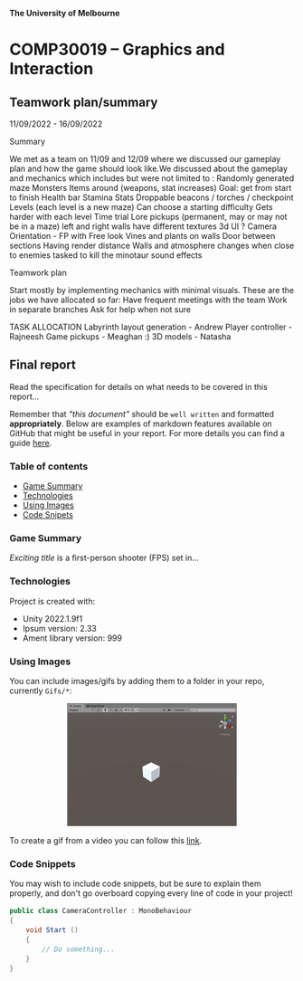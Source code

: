 

**The University of Melbourne**
# COMP30019 – Graphics and Interaction

## Teamwork plan/summary

<!-- [[StartTeamworkPlan]] PLEASE LEAVE THIS LINE UNTOUCHED -->

<!-- Fill this section by Milestone 1 (see specification for details) -->


11/09/2022 - 16/09/2022

Summary

We met as a team on 11/09 and 12/09  where we discussed our gameplay plan and how the game should look like.We discussed about the gameplay and mechanics which includes but were not limited to :
Randomly generated maze
Monsters 
Items around (weapons, stat increases) 
Goal: get from start to finish
Health bar
Stamina
Stats 
Droppable beacons / torches / checkpoint
Levels (each level is a new maze)
Can choose a starting difficulty
Gets harder with each level
Time trial
Lore pickups (permanent, may or may not be in a maze)
left and right walls have different textures 
3d UI ?
Camera Orientation - FP with Free look 
Vines and plants on walls
Door between sections
Having render distance 
Walls and atmosphere changes when close to enemies 
tasked to kill the  minotaur
sound effects


Teamwork plan 

Start mostly by implementing mechanics with minimal visuals.
These are the jobs we have allocated so far:
Have frequent meetings with the team 
Work in separate branches
Ask for help when not sure

TASK ALLOCATION 
Labyrinth layout generation - Andrew
Player controller - Rajneesh 
Game pickups - Meaghan :)
3D models - Natasha


<!-- [[EndTeamworkPlan]] PLEASE LEAVE THIS LINE UNTOUCHED -->

## Final report

Read the specification for details on what needs to be covered in this report... 

Remember that _"this document"_ should be `well written` and formatted **appropriately**. 
Below are examples of markdown features available on GitHub that might be useful in your report. 
For more details you can find a guide [here](https://docs.github.com/en/github/writing-on-github).

### Table of contents
* [Game Summary](#game-summary)
* [Technologies](#technologies)
* [Using Images](#using-images)
* [Code Snipets](#code-snippets)

### Game Summary
_Exciting title_ is a first-person shooter (FPS) set in...

### Technologies
Project is created with:
* Unity 2022.1.9f1 
* Ipsum version: 2.33
* Ament library version: 999

### Using Images

You can include images/gifs by adding them to a folder in your repo, currently `Gifs/*`:

<p align="center">
  <img src="Gifs/sample.gif" width="300">
</p>

To create a gif from a video you can follow this [link](https://ezgif.com/video-to-gif/ezgif-6-55f4b3b086d4.mov).

### Code Snippets 

You may wish to include code snippets, but be sure to explain them properly, and don't go overboard copying
every line of code in your project!

```c#
public class CameraController : MonoBehaviour
{
    void Start ()
    {
        // Do something...
    }
}
```
